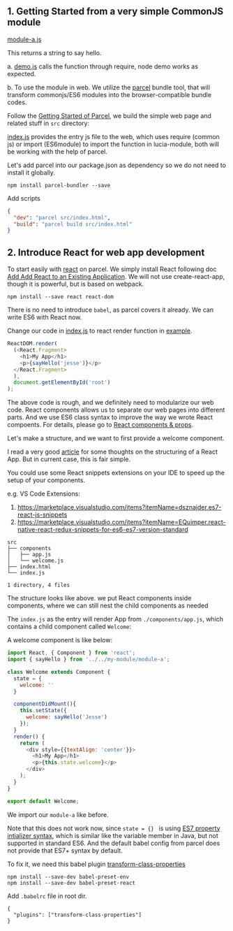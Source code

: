 
## 1. Getting Started from a very simple CommonJS module

[module-a.js](./my-module/module-a.js)

This returns a string to say hello.

a. [demo.js](./demo.js) calls the function through require, node demo works as expected.

b. To use the module in web. We utilize the [parcel](https://parceljs.org/getting_started.html) bundle tool, that will transform commonjs/ES6 modules into the browser-compatible bundle codes.

Follow the [Getting Started of Parcel](https://parceljs.org/getting_started.html), we build the simple web page and related stuff in `src` directory:

[index.js](./src/index.js) provides the entry js file to the web, which uses require (common js) or import (ES6module) to import the function in lucia-module, both will be working with the help of parcel.


Let's add parcel into our package.json as dependency so we do not need to install it globally.

```
npm install parcel-bundler --save
```

Add scripts
```json
{
  "dev": "parcel src/index.html",
  "build": "parcel build src/index.html"
}
```



## 2. Introduce React for web app development

To start easily with [react](https://reactjs.org/docs) on parcel. We simply install React following  doc [Add Add React to an Existing Application](https://reactjs.org/docs/add-react-to-an-existing-app.html). We will not use create-react-app, though it is powerful, but is based on webpack.

```
npm install --save react react-dom
```

There is no need to introduce `babel`, as parcel covers it already. We can write ES6 with React now.

Change our code in [index.js](./src/index.js) to react render function in [example](https://reactjs.org/docs/add-react-to-an-existing-app.html#hello-world-with-es6-and-jsx).


```javascript
ReactDOM.render(
  (<React.Fragment>
    <h1>My App</h1>
    <p>{sayHello('jesse')}</p>
  </React.Fragment>
  ),
  document.getElementById('root')
);
```

The above code is rough, and we definitely need to modularize our web code. React components allows us to separate our web pages into different parts.
And we use ES6 class syntax to improve the way we wrote React compoents.
For details, please go to [React components & props](https://reactjs.org/docs/components-and-props.html).

Let's make a structure, and we want to first provide a welcome component.

I read a very good [article](https://hackernoon.com/the-100-correct-way-to-structure-a-react-app-or-why-theres-no-such-thing-3ede534ef1ed) for some thoughts on the structuring of a React App. But in current case, this is fair simple.

You could use some React snippets extensions on your IDE to speed up the setup of your components.

e.g. VS Code Extensions:

1. https://marketplace.visualstudio.com/items?itemName=dsznajder.es7-react-js-snippets
1. https://marketplace.visualstudio.com/items?itemName=EQuimper.react-native-react-redux-snippets-for-es6-es7-version-standard


```
src
├── components
│   ├── app.js
│   └── welcome.js
├── index.html
└── index.js

1 directory, 4 files
```

The structure looks like above. we put React components inside components, where we can still nest the child components as needed

The `index.js` as the entry will render App from `./components/app.js`, which contains a child component called `Welcome`:


A welcome component is like below:

```js
import React, { Component } from 'react';
import { sayHello } from '../../my-module/module-a';

class Welcome extends Component {
  state = {
    welcome: ''
  }

  componentDidMount(){
    this.setState({
      welcome: sayHello('Jesse')
    });
  }
  render() {
    return (
      <div style={{textAlign: 'center'}}>
        <h1>My App</h1>
        <p>{this.state.welcome}</p>
      </div>
    );
  }
}

export default Welcome;
```
We import our `module-a` like before.

Note that this does not work now, since `state = {} ` is using [ES7 property intializer syntax](https://reactjs.org/blog/2015/01/27/react-v0.13.0-beta-1.html#es7-property-initializers), which is similar like the variable member in Java, but not supported in standard ES6. And the default babel config from parcel does not provide that ES7+ syntax by default.

To fix it, we need this babel plugin [transform-class-properties](http://babeljs.io/docs/plugins/transform-class-properties/)


```
npm install --save-dev babel-preset-env
npm install --save-dev babel-preset-react
```

 Add `.babelrc` file in root dir.

```
{
  "plugins": ["transform-class-properties"]
}
```

